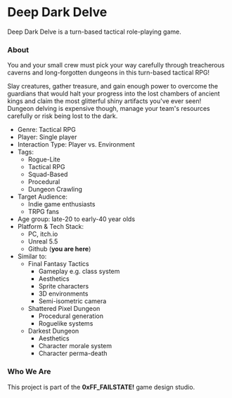 # Deep Dark Delve
Deep Dark Delve is a turn-based tactical role-playing game. 
### About
You and your small crew must pick your way carefully through treacherous caverns and long-forgotten dungeons in this turn-based tactical RPG!

Slay creatures, gather treasure, and gain enough power to overcome the guardians that would halt your progress into the lost chambers of ancient kings and claim the most glitterful shiny artifacts you've ever seen! Dungeon delving is expensive though, manage your team's resources carefully or risk being lost to the dark.

- Genre: Tactical RPG
- Player: Single player
- Interaction Type: Player vs. Environment
- Tags:
  - Rogue-Lite
  - Tactical RPG
  - Squad-Based
  - Procedural
  - Dungeon Crawling
- Target Audience:
  - Indie game enthusiasts
  - TRPG fans
- Age group: late-20 to early-40 year olds
- Platform & Tech Stack: 
  - PC, itch.io
  - Unreal 5.5
  - Github (**you are here**)
- Similar to:
  - Final Fantasy Tactics
    - Gameplay e.g. class system
    - Aesthetics
    - Sprite characters
    - 3D environments
    - Semi-isometric camera
  - Shattered Pixel Dungeon
    - Procedural generation
    - Roguelike systems
  - Darkest Dungeon
    - Aesthetics
    - Character morale system
    - Character perma-death

### Who We Are
This project is part of the **0xFF_FAILSTATE!** game design studio.
